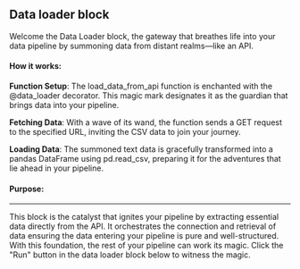 ## Data loader block

Welcome the Data Loader block, the gateway that breathes life into your data pipeline by summoning data from distant realms—like an API.

#### How it works:

**Function Setup**: The load_data_from_api function is enchanted with the @data_loader decorator. This magic mark designates it as the guardian that brings data into your pipeline.

**Fetching Data**: With a wave of its wand, the function sends a GET request to the specified URL, inviting the CSV data to join your journey.

**Loading Data**: The summoned text data is gracefully transformed into a pandas DataFrame using pd.read_csv, preparing it for the adventures that lie ahead in your pipeline.

#### Purpose:










------------------






This block is the catalyst that ignites your pipeline by extracting essential data directly from the API. It orchestrates the connection and retrieval of data ensuring the data entering your pipeline is pure and well-structured. With this foundation, the rest of your pipeline can work its magic. Click the "Run" button in the data loader block below to witness the magic.